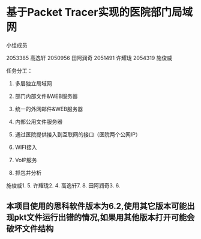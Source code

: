 # 基于Packet Tracer实现的医院部门局域网

小组成员

2053385 高逸轩
2050956 田阿润奇
2051491 许耀珑
2054319 施俊威

任务分工：

1. 多层独立局域网

2. 部门内部文件&WEB服务器

3. 统一的外网邮件&WEB服务器

4. 内部公用文件服务器

5. 通过医院提供接入到互联网的接口（医院两个公网IP）

6. WIFI接入

7. VoIP服务

8. 抓包并分析

施俊威1. 5.
许耀珑2. 4.
高逸轩7. 8.
田阿润奇3. 6.

## 本项目使用的思科软件版本为6.2,使用其它版本可能出现pkt文件运行出错的情况,如果用其他版本打开可能会破坏文件结构
